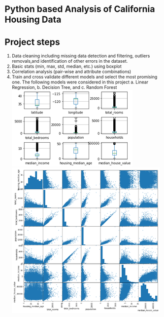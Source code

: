
# Python based Analysis of California Housing Data

# Project steps

1. Data cleaning including missing data detection and filtering, outliers removals,and identification of other errors in the dataset.
2. Basic stats (min, max, std, median, etc.) using boxplot
3. Correlation analysis (pair-wise and attribute combinations)
4. Train and cross validate different models and select the most promising one. The following models were considered in this project 
  a. Linear Regression, 
  b. Decision Tree, and 
  c. Random Forest
![Optional Text](https://github.com/asiat2/Califonia-Housing-Data/blob/main/califonia.png)
![Optional Text](https://github.com/asiat2/Califonia-Housing-Data/blob/main/correlation.png)
